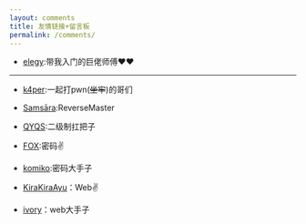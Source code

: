 ```yaml
---
layout: comments
title: 友情链接+留言板
permalink: /comments/
---
```






- [elegy](https://yuan0x1elegy.love/):带我入门的巨佬师傅♥♥



----

- [k4per](http://8.129.16.251/):一起打pwn(~~坐牢~~)的哥们


- [Samsāra](https://samsara-lo.github.io/):ReverseMaster


- [QYQS](https://qyqs1.github.io/):二级制扛把子


- [FOX](https://rockfox0.github.io/):密码✌

- [komiko](https://notion-next-yeye.vercel.app/):密码大手子

- [KiraKiraAyu](http://kkayu.com/)：Web✌

- [ivory](http://120.76.159.54:8080/)：web大手子

